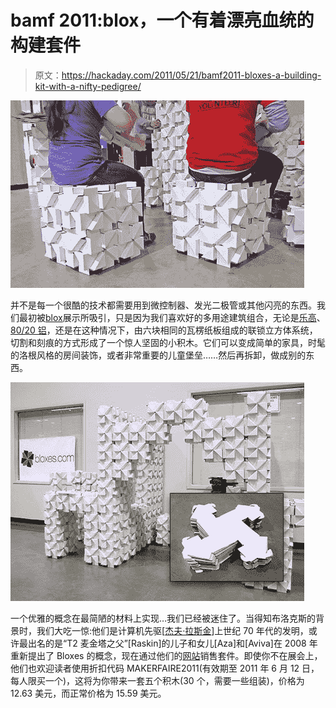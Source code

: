 # bamf 2011:blox，一个有着漂亮血统的构建套件

> 原文：<https://hackaday.com/2011/05/21/bamf2011-bloxes-a-building-kit-with-a-nifty-pedigree/>

![](img/141d22e3e40f4fb97ef9c8bb4c58f8cc.png "bloxes1")

并不是每一个很酷的技术都需要用到微控制器、发光二极管或其他闪亮的东西。我们最初被[blox](http://bloxes.com/)展示所吸引，只是因为我们喜欢好的多用途建筑组合，无论是[乐高](http://hackaday.com/2011/05/18/lego-technic-super-8-movie-projector/)、 [80/20 铝](http://hackaday.com/2008/07/13/fabr-another-3d-printing-project/)，还是在这种情况下，由六块相同的瓦楞纸板组成的联锁立方体系统，切割和刻痕的方式形成了一个惊人坚固的小积木。它们可以变成简单的家具，时髦的洛根风格的房间装饰，或者非常重要的儿童堡垒……然后再拆卸，做成别的东西。

![](img/f844e7b9cf6bd3584baad8f7e4710716.png "bloxes2")

一个优雅的概念在最简陋的材料上实现…我们已经被迷住了。当得知布洛克斯的背景时，我们大吃一惊:他们是计算机先驱[[杰夫·拉斯金](http://en.wikipedia.org/wiki/Jef_Raskin)]上世纪 70 年代的发明，或许最出名的是“T2 麦金塔之父”[Raskin]的儿子和女儿[Aza]和[Aviva]在 2008 年重新提出了 Bloxes 的概念，现在通过他们的[网站](https://bloxes.myshopify.com/products/bloxes)销售套件。即使你不在展会上，他们也欢迎读者使用折扣代码 MAKERFAIRE2011(有效期至 2011 年 6 月 12 日，每人限买一个)，这将为你带来一套五个积木(30 个，需要一些组装)，价格为 12.63 美元，而正常价格为 15.59 美元。